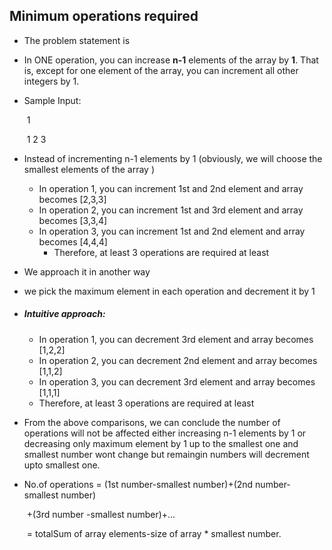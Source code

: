 ## Minimum operations required

- The problem statement is 

- In ONE operation, you can increase  **n-1** elements of the array by **1**. That is, except for one element of the array, you can increment all other integers by 1.

- Sample Input:

  ​	1
  
  ​	1 2 3

- Instead of incrementing n-1 elements by 1 (obviously, we will choose the smallest elements of the array )

  - In operation 1, you can increment 1st and 2nd element and array becomes [2,3,3]
  - In operation 2, you can increment 1st and 3rd element and array becomes [3,3,4]
  - In operation 3, you can increment 1st and 2nd element and array becomes [4,4,4]
    - Therefore, at least 3 operations are required at least

- We approach  it in another way

- we pick the maximum element in each operation and decrement it by 1

- ##### Intuitive approach:

  - In operation 1, you can decrement 3rd element and array becomes [1,2,2]
  - In operation 2, you can decrement 2nd element and array becomes [1,1,2]
  - In operation 3, you can decrement 3rd element and array becomes [1,1,1]
  - Therefore, at least 3 operations are required at least

- From the above comparisons, we can conclude the number of operations will not be affected either increasing n-1 elements by 1 or decreasing only maximum element by 1 up to the smallest one and smallest number wont change but remaingin numbers will decrement upto smallest one.

- No.of operations = (1st number-smallest number)+(2nd number-smallest number)

  ​				          +(3rd number -smallest number)+...

  ​			           = totalSum of array elements-size of array * smallest number.

  ​
